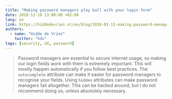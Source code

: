 ```yaml
---
title: "Making password managers play ball with your login form"
date: 2018-12-10 13:00:00 +02:00
lang: en
link: https://hiddedevries.nl/en/blog/2018-01-13-making-password-managers-play-ball-with-your-login-form
authors:
  - name: "Hidde de Vries"
    twitter: "hdv"
tags: [security, UX, password]
---
```


> Password managers are essential to secure internet usage, so making our login fields work with them is extremely important. This will mostly happen automatically if you follow best practices. The `autocomplete` attribute can make it easier for password managers to recognise your fields. Using `hidden` attributes can make password managers fail altogether. This can be hacked around, but I do not recommend doing so, unless absolutely necessary.

